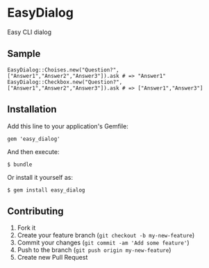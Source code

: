 # EasyDialog

Easy CLI dialog

## Sample

    EasyDialog::Choises.new("Question?", ["Answer1","Answer2","Answer3"]).ask # => "Answer1"
    EasyDialog::Checkbox.new("Question?", ["Answer1","Answer2","Answer3"]).ask # => ["Answer1","Answer3"]


## Installation

Add this line to your application's Gemfile:

    gem 'easy_dialog'

And then execute:

    $ bundle

Or install it yourself as:

    $ gem install easy_dialog

## Contributing

1. Fork it
2. Create your feature branch (`git checkout -b my-new-feature`)
3. Commit your changes (`git commit -am 'Add some feature'`)
4. Push to the branch (`git push origin my-new-feature`)
5. Create new Pull Request
